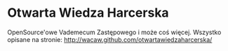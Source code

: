 Otwarta Wiedza Harcerska
=============
OpenSource'owe Vademecum Zastępowego i może coś więcej. Wszystko opisane na stronie: http://wacaw.github.com/otwartawiedzaharcerska/